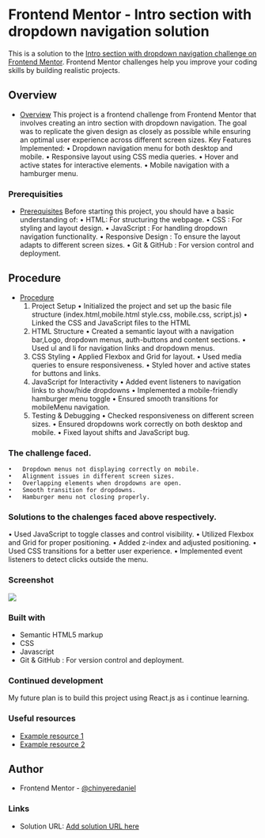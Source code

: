 # Frontend Mentor - Intro section with dropdown navigation solution

This is a solution to the [Intro section with dropdown navigation challenge on Frontend Mentor](https://www.frontendmentor.io/challenges/intro-section-with-dropdown-navigation-ryaPetHE5). Frontend Mentor challenges help you improve your coding skills by building realistic projects. 

## Overview
- [Overview](#overview)
  This project is a frontend challenge from Frontend Mentor that involves creating an intro section with dropdown navigation. The goal was to replicate the given design as closely as possible while ensuring an optimal user experience across different screen sizes.
    Key Features Implemented:
    •	Dropdown navigation menu for both desktop and mobile.
    •	Responsive layout using CSS media queries.
    •	Hover and active states for interactive elements.
    •	Mobile navigation with a hamburger menu.
### Prerequisities
- [Prerequisites](#Prerequisites)
  Before starting this project, you should have a basic understanding of:
    •	HTML: For structuring the webpage.
    •	CSS : For styling and layout design.
    •	JavaScript : For handling dropdown navigation functionality.
    •	Responsive Design : To ensure the layout adapts to different screen sizes.
    •	Git & GitHub  : For version control and deployment.
## Procedure
- [Procedure](#Procedure)
  1.	Project Setup
    •	Initialized the project and set up the basic file structure (index.html,mobile.html style.css, mobile.css, script.js)
    •	Linked the CSS and JavaScript files to the HTML
  2.	HTML Structure
    •	Created a semantic layout with a navigation bar,Logo, dropdown menus, auth-buttons and content sections.
    •	Used ul and li for navigation links and dropdown menus.
  3.	CSS Styling
    •	Applied Flexbox and Grid for layout.
    •	Used media queries to ensure responsiveness.
    •	Styled hover and active states for buttons and links.
  4.	JavaScript for Interactivity
    •	Added event listeners to navigation links to show/hide dropdowns
    •	Implemented a mobile-friendly hamburger menu toggle
    •	Ensured smooth  transitions for mobileMenu navigation.
  5.	Testing & Debugging
    •	Checked responsiveness on different screen sizes.
    •	Ensured dropdowns work correctly on both desktop and mobile.
    •	Fixed layout shifts and JavaScript bug.

### The challenge faced.
    •	Dropdown menus not displaying correctly on mobile.
    •	Alignment issues in different screen sizes.
    •	Overlapping elements when dropdowns are open.
    •	Smooth transition for dropdowns.
    •	Hamburger menu not closing properly.


### Solutions to the chalenges faced above respectively.
  •	Used JavaScript to toggle classes and control visibility.
  •	Utilized Flexbox and Grid for proper positioning.
  •	Added z-index and adjusted positioning.
  •	Used CSS transitions for a better user experience.
  •	Implemented event listeners to detect clicks outside the menu.

### Screenshot
![](./screenshot.jpg)


### Built with

- Semantic HTML5 markup
- CSS 
- Javascript
- Git & GitHub : For version control and deployment.

### Continued development
  My future plan is to build this project using React.js as i continue learning.

### Useful resources

- [Example resource 1](https://www.w3schools.com) 
- [Example resource 2](https://www.google.com) 

## Author
- Frontend Mentor - [@chinyeredaniel](https://chinyeredaniel.github.io/lita-mentorship-project1/)

### Links

- Solution URL: [Add solution URL here](https://your-solution-url.com)

